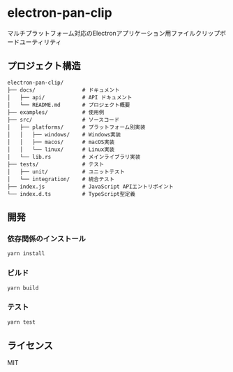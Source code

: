# electron-pan-clip

マルチプラットフォーム対応のElectronアプリケーション用ファイルクリップボードユーティリティ

## プロジェクト構造

```
electron-pan-clip/
├── docs/               # ドキュメント
│   ├── api/            # API ドキュメント
│   └── README.md       # プロジェクト概要
├── examples/           # 使用例
├── src/                # ソースコード
│   ├── platforms/      # プラットフォーム別実装
│   │   ├── windows/    # Windows実装
│   │   ├── macos/      # macOS実装
│   │   └── linux/      # Linux実装
│   └── lib.rs          # メインライブラリ実装
├── tests/              # テスト
│   ├── unit/           # ユニットテスト
│   └── integration/    # 統合テスト
├── index.js            # JavaScript APIエントリポイント
└── index.d.ts          # TypeScript型定義
```

## 開発

### 依存関係のインストール

```bash
yarn install
```

### ビルド

```bash
yarn build
```

### テスト

```bash
yarn test
```

## ライセンス

MIT 